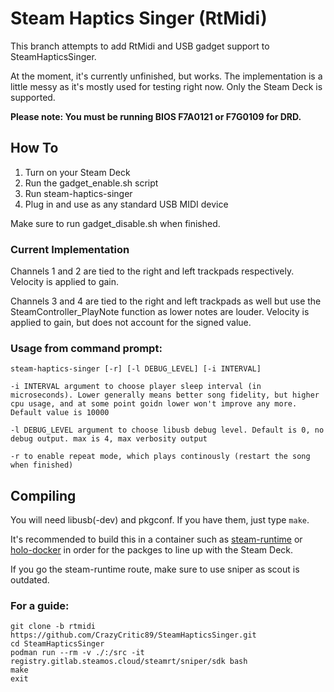 # Steam Haptics Singer (RtMidi)

This branch attempts to add RtMidi and USB gadget support to SteamHapticsSinger. 

At the moment, it's currently unfinished, but works. The implementation is a little messy as it's mostly used for testing right now. Only the Steam Deck is supported.

**Please note: You must be running BIOS F7A0121 or F7G0109 for DRD.**

## How To

1. Turn on your Steam Deck
2. Run the gadget_enable.sh script
3. Run steam-haptics-singer
4. Plug in and use as any standard USB MIDI device

Make sure to run gadget_disable.sh when finished.

### Current Implementation

Channels 1 and 2 are tied to the right and left trackpads respectively. Velocity is applied to gain.

Channels 3 and 4 are tied to the right and left trackpads as well but use the SteamController_PlayNote function as lower notes are louder. Velocity is applied to gain, but does not account for the signed value.

### Usage from command prompt:
	steam-haptics-singer [-r] [-l DEBUG_LEVEL] [-i INTERVAL]

	-i INTERVAL argument to choose player sleep interval (in microseconds). Lower generally means better song fidelity, but higher cpu usage, and at some point goidn lower won't improve any more. Default value is 10000

	-l DEBUG_LEVEL argument to choose libusb debug level. Default is 0, no debug output. max is 4, max verbosity output
	
	-r to enable repeat mode, which plays continously (restart the song when finished)

## Compiling

You will need libusb(-dev) and pkgconf. If you have them, just type `make`.

It's recommended to build this in a container such as [steam-runtime](https://github.com/ValveSoftware/steam-runtime?tab=readme-ov-file#building-in-the-runtime) or [holo-docker](https://github.com/SteamDeckHomebrew/holo-docker) in order for the packges to line up with the Steam Deck.

If you go the steam-runtime route, make sure to use sniper as scout is outdated.

### For a guide:
	git clone -b rtmidi https://github.com/CrazyCritic89/SteamHapticsSinger.git
	cd SteamHapticsSinger
	podman run --rm -v ./:/src -it registry.gitlab.steamos.cloud/steamrt/sniper/sdk bash
	make
	exit
